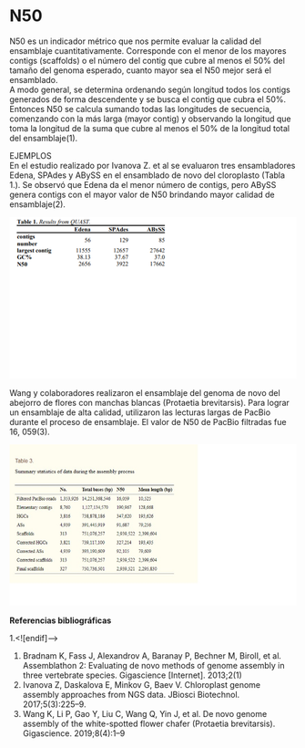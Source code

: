 <h1 id="n50">N50</h1>
<p>N50 es un indicador métrico que nos permite evaluar la calidad del ensamblaje cuantitativamente. Corresponde con el menor de los mayores contigs (scaffolds) o el número del contig que cubre al menos el 50% del tamaño del genoma esperado, cuanto mayor sea el N50 mejor será el ensamblado.<br>
A modo general, se determina ordenando según longitud todos los contigs generados de forma descendente y se busca el contig que cubra el 50%. Entonces N50 se calcula sumando todas las longitudes de secuencia, comenzando con la más larga (mayor contig) y observando la longitud que toma la longitud de la suma que cubre al menos el 50% de la longitud total del ensamblaje(1).</p>
<p>EJEMPLOS<br>
En el estudio realizado por Ivanova Z. et al se evaluaron tres ensambladores Edena, SPAdes y ABySS en el ensamblado de novo del cloroplasto (Tabla 1.). Se observó que Edena da el menor número de contigs, pero ABySS genera contigs con el mayor valor de N50 brindando mayor calidad de ensamblaje(2).</p>
<p><img src="https://github.com/Dianislizzie/Tareas_BioinfRepro2019_DEPC/blob/master/fig1.png" alt="fig1"></p>
<p>Wang y colaboradores realizaron el ensamblaje del genoma de novo del abejorro de flores con manchas blancas (Protaetia brevitarsis). Para lograr un ensamblaje de alta calidad, utilizaron las lecturas largas de PacBio durante el proceso de ensamblaje. El valor de N50 de PacBio filtradas fue 16, 059(3).</p>
<p><img src="https://github.com/Dianislizzie/Tareas_BioinfRepro2019_DEPC/blob/master/fig2.jpg" alt="fig2"></p>
<p><strong>Referencias bibliográficas</strong></p>
<p>1.&lt;![endif]–&gt;</p>
<ol>
<li>Bradnam K, Fass J, Alexandrov A, Baranay P, Bechner M, BirolI, et al. Assemblathon 2: Evaluating de novo methods of genome assembly in three vertebrate species. Gigascience [Internet]. 2013;2(1)</li>
<li>Ivanova Z, Daskalova E, Minkov G, Baev V. Chloroplast genome assembly approaches from NGS data. JBiosci Biotechnol. 2017;5(3):225–9.</li>
<li>Wang K, Li P, Gao Y, Liu C, Wang Q, Yin J, et al. De novo genome assembly of the white-spotted flower chafer (Protaetia brevitarsis). Gigascience. 2019;8(4):1–9</li>
</ol>

